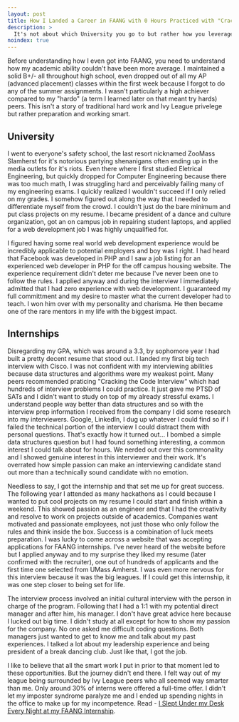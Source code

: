 ```yaml
---
layout: post
title: How I Landed a Career in FAANG with 0 Hours Practiced with "Cracking the Code"
description: >
  It's not about which University you go to but rather how you leverage the resources that are available to you.
noindex: true
---
```


Before understanding how I even got into FAANG, you need to understand how my academic ability couldn't have been more average. I maintained a solid B+/- all throughout high school, even dropped out of all my AP (advanced placement) classes within the first week because I forgot to do any of the summer assignments. I wasn't particularly a high achiever compared to my "hardo" (a term I learned later on that meant try hards) peers. This isn't a story of traditional hard work and Ivy League privelege but rather preparation and working smart.

## University
I went to everyone's safety school, the last resort nicknamed ZooMass Slamherst for it's notorious partying shenanigans often ending up in the media outlets for it's riots. Even there where I first studied Eletrical Engineering, but quickly dropped for Computer Engineering because there was too much math, I was struggling hard and perceivably failing many of my engineering exams. I quickly realized I wouldn't succeed if I only relied on my grades. I somehow figured out along the way that I needed to differentiate myself from the crowd. I couldn't just do the bare minimum and put class projects on my resume. I became president of a dance and culture organization, got an on campus job in repairing student laptops, and applied for a web development job I was highly unqualified for.

I figured having some real world web development experience would be incredibly applicable to potential employers and boy was I right. I had heard that Facebook was developed in PHP and I saw a job listing for an experienced web developer in PHP for the off campus housing website. The experience requirement didn't deter me because I've never been one to follow the rules. I applied anyway and during the interview I immediately admitted that I had zero experience with web development. I guaranteed my full committment and my desire to master what the current developer had to teach. I won him over with my personality and charisma. He then became one of the rare mentors in my life with the biggest impact.

## Internships

Disregarding my GPA, which was around a 3.3, by sophomore year I had built a pretty decent resume that stood out. I landed my first big tech interview with Cisco. I was not confident with my interviewing abilities because data structures and algorithms were my weakest point. Many peers recommended praticing "Cracking the Code Interview" which had hundreds of interview problems I could practice. It just gave me PTSD of SATs and I didn't want to study on top of my already stressful exams. I understand people way better than data structures and so with the interview prep information I received from the company I did some research into my interviewers. Google, LinkedIn, I dug up whatever I could find so if I failed the technical portion of the interview I could distract them with personal questions. That's exactly how it turned out... I bombed a simple data structures question but I had found something interesting, a common interest I could talk about for hours. We nerded out over this commonality and I showed genuine interest in this interviewer and their work. It's overrated how simple passion can make an interviewing candidate stand out more than a technically sound candidate with no emotion.

Needless to say, I got the internship and that set me up for great success. The following year I attended as many hackathons as I could because I wanted to put cool projects on my resume I could start and finish within a weekend. This showed passion as an engineer and that I had the creativity and resolve to work on projects outside of academics. Companies want motivated and passionate employees, not just those who only follow the rules and think inside the box. Success is a combination of luck meets preparation. I was lucky to come across a website that was accepting applications for FAANG internships. I've never heard of the website before but I applied anyway and to my surprise they liked my resume (later confirmed with the recruiter), one out of hundreds of applicants and the first time one selected from UMass Amherst. I was even more nervous for this interview because it was the big leagues. If I could get this internship, it was one step closer to being set for life.

The interview process involved an initial cultural interview with the person in charge of the program. Following that I had a 1:1 with my potential direct manager and after him, his manager. I don't have great advice here because I lucked out big time. I didn't study at all except for how to show my passion for the company. No one asked me difficult coding questions. Both managers just wanted to get to know me and talk about my past experiences. I talked a lot about my leadership experience and being president of a break dancing club. Just like that, I got the job.

I like to believe that all the smart work I put in prior to that moment led to these opportunities. But the journey didn't end there. I felt way out of my league being surrounded by Ivy League peers who all seemed way smarter than me. Only around 30% of interns were offered a full-time offer. I didn't let my imposter syndrome paralyze me and I ended up spending nights in the office to make up for my incompetence. Read - [I Slept Under my Desk Every Night at my FAANG Internship](https://www.marcochiang.com/blog/2022-06-13-i-slept-under-my-desk-every-night-at-my-FAANG-internship/).
